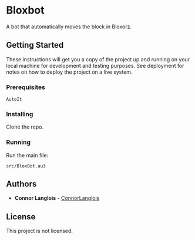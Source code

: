# Bloxbot

A bot that automatically moves the block in Bloxorz.

## Getting Started

These instructions will get you a copy of the project up and running on your local machine for development and testing purposes. See deployment for notes on how to deploy the project on a live system.

### Prerequisites

```
AutoIt
```

### Installing

Clone the repo.

### Running

Run the main file:

```
src/BloxBot.au3
```

## Authors

* **Connor Langlois** - [ConnorLanglois](https://github.com/ConnorLanglois)

## License

This project is not licensed.
